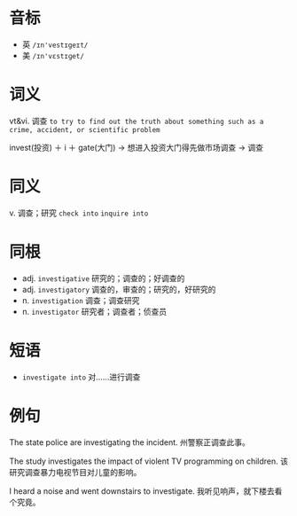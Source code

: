 # 音标

- 英 `/ɪn'vestɪgeɪt/`
- 美 `/ɪn'vɛstɪɡet/`

# 词义

vt&vi. 调查
`to try to find out the truth about something such as a crime, accident, or scientific problem`



invest(投资) ＋ i ＋ gate(大门) → 想进入投资大门得先做市场调查 → 调查

# 同义

v. 调查；研究
`check into` `inquire into`

# 同根

- adj. `investigative` 研究的；调查的；好调查的
- adj. `investigatory` 调查的，审查的；研究的，好研究的
- n. `investigation` 调查；调查研究
- n. `investigator` 研究者；调查者；侦查员

# 短语

- `investigate into` 对……进行调查

# 例句

The state police are investigating the incident.
州警察正调查此事。

The study investigates the impact of violent TV programming on children.
该研究调查暴力电视节目对儿童的影响。

I heard a noise and went downstairs to investigate.
我听见响声，就下楼去看个究竟。


